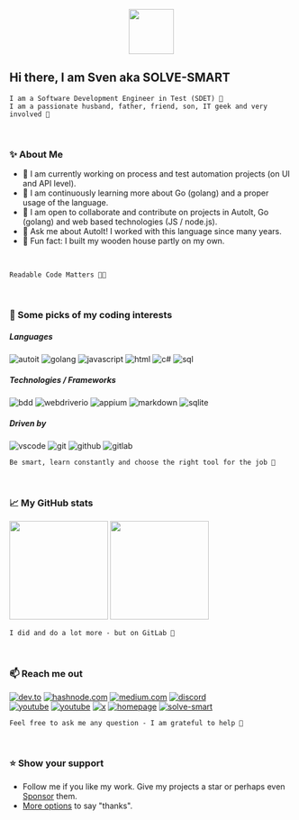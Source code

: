 <p align="center">
    <img src="https://github.com/Sven-Seyfert/Sven-Seyfert/blob/main/media/favicon.ico" width="80" />
</p>

## Hi there, I am Sven aka SOLVE-SMART

    I am a Software Development Engineer in Test (SDET) 🧪
    I am a passionate husband, father, friend, son, IT geek and very involved 💚

<br>

### ✨ About Me

- 🔭 I am currently working on process and test automation projects (on UI and API level).<br>
- 🌱 I am continuously learning more about Go (golang) and a proper usage of the language.<br>
- 👯 I am open to collaborate and contribute on projects in AutoIt, Go (golang) and web based technologies (JS / node.js).<br>
- 💬 Ask me about AutoIt! I worked with this language since many years.<br>
- 👾 Fun fact: I built my wooden house partly on my own.<br>

<br>

    Readable Code Matters 👨‍💻

<br>

### 🔮 Some picks of my coding interests

##### Languages

![autoit](https://img.shields.io/badge/AutoIt-lightskyblue?style=flat&labelColor=black&logo=autoit&logoColor=lightskyblue)
![golang](https://img.shields.io/badge/Go-07D9CA?style=flat&labelColor=black&logo=go&logoColor=07D9CA)
![javascript](https://img.shields.io/badge/Javascript-F0DB4F?style=flat&labelColor=black&logo=javascript&logoColor=F0DB4F)
![html](https://img.shields.io/badge/HTML%2FCSS-E34F26?style=flat&labelColor=black&logo=html5&logoColor=E34F26)
![c#](https://img.shields.io/badge/C%23-512BD4?style=flat&labelColor=black&logo=.net&logoColor=512BD4)
![sql](https://img.shields.io/badge/SQL-1572B6?style=flat&labelColor=black&logo=sqlite&logoColor=1572B6)

##### Technologies / Frameworks

![bdd](https://img.shields.io/badge/Cucumber-23D96C?style=flat&labelColor=black&logo=cucumber&logoColor=23D96C)
![webdriverio](https://img.shields.io/badge/WebdriverIO-EA5906?style=flat&labelColor=black&logo=webdriverio&logoColor=EA5906)
![appium](https://img.shields.io/badge/Appium-EE376D?style=flat&labelColor=black&logo=appium&logoColor=EE376D)
![markdown](https://img.shields.io/badge/Markdown-F7F4ED?style=flat&labelColor=black&logo=markdown&logoColor=F7F4ED)
![sqlite](https://img.shields.io/badge/SQLite-1572B6?style=flat&labelColor=black&logo=sqlite&logoColor=1572B6)

##### Driven by

![vscode](https://img.shields.io/badge/VSCode-23A8F2?style=flat&labelColor=black&logo=ntfy&logoColor=23A8F2)
![git](https://img.shields.io/badge/Git-F05032?style=flat&labelColor=black&logo=git&logoColor=F05032)
![github](https://img.shields.io/badge/GitHub-682C88?style=flat&labelColor=black&logo=github&logoColor=682C88)
![gitlab](https://img.shields.io/badge/GitLab-F4680E?style=flat&labelColor=black&logo=github&logoColor=F4680E)

    Be smart, learn constantly and choose the right tool for the job 🦄

<br>

### 📈 My GitHub stats

<img height="175px" src="https://github-readme-stats-one-bice.vercel.app/api?username=sven-seyfert&count_private=true&theme=ayu-mirage&show_icons=true&include_all_commits=true&role=OWNER,ORGANIZATION_MEMBER,COLLABORATOR&cache_seconds=14400&disable_animations=true"> <img height="175px" src="https://github-readme-stats-one-bice.vercel.app/api/top-langs/?username=sven-seyfert&layout=compact&langs_count=10&theme=ayu-mirage&card_width=369">

    I did and do a lot more - but on GitLab 🦊

<br>

### 📫 Reach me out

[![dev.to](https://img.shields.io/badge/dev.to-777777?style=flat&labelColor=black&logo=devdotto&logoColor=777777)](https://dev.to/solvesmart)
[![hashnode.com](https://img.shields.io/badge/hashnode.com-2962FF?style=flat&labelColor=black&logo=hashnode&logoColor=2962FF)](https://hashnode.com/@solvesmart)
[![medium.com](https://img.shields.io/badge/medium.com-F7F4ED?style=flat&labelColor=black&logo=medium&logoColor=F7F4ED)](https://medium.com/@solvesmart)
[![discord](https://img.shields.io/badge/discord-6569B0?style=flat&labelColor=black&logo=discord&logoColor=6569B0)](https://discord.gg/5DWTpZK3QN)<br>
[![youtube](https://img.shields.io/badge/solve--smart-D94D4A?style=flat&labelColor=black&logo=youtube&logoColor=D94D4A)](https://www.youtube.com/@solvesmart)
[![youtube](https://img.shields.io/badge/sven--au3--go-3D80B6?style=flat&labelColor=black&logo=youtube&logoColor=3D80B6)](https://www.youtube.com/@svenau3go)
[![x](https://img.shields.io/badge/sven__seyfert-1DA1F2?style=flat&labelColor=black&logo=x&logoColor=1DA1F2)](https://x.com/sven_seyfert)
[![homepage](https://img.shields.io/badge/sven--seyfert.de-648293?style=flat&labelColor=black&logo=HTML5&logoColor=648293)](https://sven-seyfert.de)
[![solve-smart](https://img.shields.io/badge/solve--smart.de-F0DB4F?style=flat&labelColor=black&logo=docsify&logoColor=F0DB4F)]()

    Feel free to ask me any question - I am grateful to help 🤝

<br>

### ⭐ Show your support


- Follow me if you like my work. Give my projects a star or perhaps even [Sponsor](https://github.com/sven-seyfert/autoit-webdriver-boilerplate) them.
- [More options](https://sven-seyfert.de/thanks/) to say "thanks".
